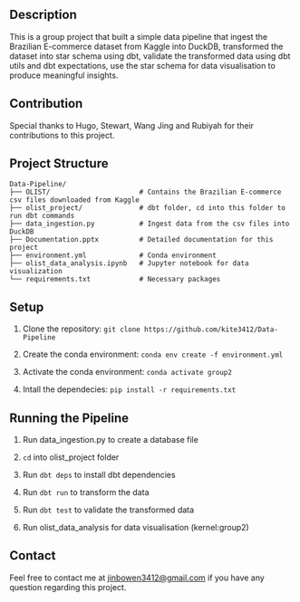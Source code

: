 ## Description
This is a group project that built a simple data pipeline that ingest the Brazilian E-commerce dataset from Kaggle into DuckDB, transformed the dataset into star schema using dbt, validate the transformed data using dbt utils and dbt expectations, use the star schema for data visualisation to produce meaningful insights.

## Contribution
Special thanks to Hugo, Stewart, Wang Jing and Rubiyah for their contributions to this project.

## Project Structure
```
Data-Pipeline/
├── OLIST/                      # Contains the Brazilian E-commerce csv files downloaded from Kaggle
├── olist_project/              # dbt folder, cd into this folder to run dbt commands 
├── data_ingestion.py           # Ingest data from the csv files into DuckDB
├── Documentation.pptx          # Detailed documentation for this project
├── environment.yml             # Conda environment
├── olist_data_analysis.ipynb   # Jupyter notebook for data visualization
└── requirements.txt            # Necessary packages
```

## Setup
1. Clone the repository: `git clone https://github.com/kite3412/Data-Pipeline`

2. Create the conda environment: `conda env create -f environment.yml`

3. Activate the conda environment: `conda activate group2`

4. Intall the dependecies: `pip install -r requirements.txt`
 
## Running the Pipeline
1. Run data_ingestion.py to create a database file 

2. `cd` into olist_project folder

3. Run `dbt deps` to install dbt dependencies

4. Run `dbt run` to transform the data

5. Run `dbt test` to validate the transformed data

6. Run olist_data_analysis for data visualisation (kernel:group2)

## Contact
Feel free to contact me at jinbowen3412@gmail.com if you have any question regarding this project.